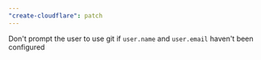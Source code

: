 ```yaml
---
"create-cloudflare": patch
---
```


Don't prompt the user to use git if `user.name` and `user.email` haven't been configured
